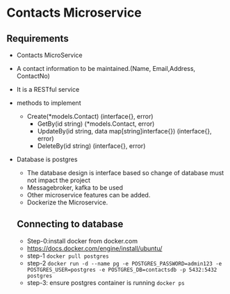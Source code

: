 # Contacts Microservice

## Requirements

- Contacts MicroService
- A contact information to be maintained.(Name, Email,Address, ContactNo)
- It is a RESTful service
- methods to implement
  - Create(*models.Contact) (interface{}, error)
	- GetBy(id string) (*models.Contact, error)
	- UpdateBy(id string, data map[string]interface{}) (interface{}, error)
	- DeleteBy(id string) (interface{}, error)
- Database is postgres
  - The database design is interface based so change of database must not impact the project
  - Messagebroker, kafka to be used
  - Other microservice features can be added.
  - Dockerize the Microservice.
  
  ## Connecting to database

  - Step-0:install docker from docker.com
  - https://docs.docker.com/engine/install/ubuntu/
  - step-1 ```docker pull postgres```
  - step-2 ```docker run -d --name pg -e POSTGRES_PASSWORD=admin123 -e POSTGRES_USER=postgres -e POSTGRES_DB=contactsdb -p 5432:5432 postgres```
  - step-3: ensure postgres container is running ```docker ps```
